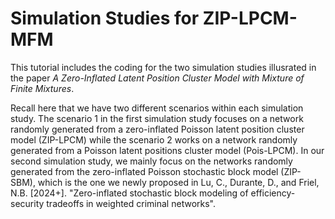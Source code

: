 # Simulation Studies for ZIP-LPCM-MFM

This tutorial includes the coding for the two simulation studies illusrated in the paper *A Zero-Inflated Latent Position Cluster Model with Mixture of Finite Mixtures*.

Recall here that we have two different scenarios within each simulation study.
The scenario 1 in the first simulation study focuses on a network randomly generated from a zero-inflated Poisson latent position cluster model (ZIP-LPCM) while the scenario 2 works on a network randomly generated from a Poisson latent positions cluster model (Pois-LPCM).
In our second simulation study, we mainly focus on the networks randomly generated from the zero-inflated Poisson stochastic block model (ZIP-SBM), which is the one we newly proposed in Lu, C., Durante, D., and Friel, N.B. [2024+]. "Zero-inflated stochastic block modeling of efficiency-security tradeoffs in weighted criminal networks".

